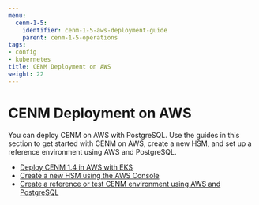 ```yaml
---
menu:
  cenm-1-5:
    identifier: cenm-1-5-aws-deployment-guide
    parent: cenm-1-5-operations
tags:
- config
- kubernetes
title: CENM Deployment on AWS
weight: 22
---
```


# CENM Deployment on AWS

You can deploy CENM on AWS with PostgreSQL. Use the guides in this section to get started with CENM on AWS, create a new HSM, and set up a reference environment using AWS and PostgreSQL.

* [Deploy CENM 1.4 in AWS with EKS](aws-deployment-eks)
* [Create a new HSM using the AWS Console](aws-deployment-hsm-aws-console)
* [Create a reference or test CENM environment using AWS and PostgreSQL](aws-deployment-postgressql)
